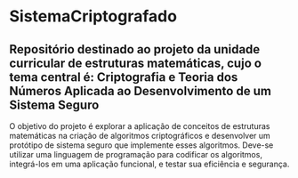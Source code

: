 # SistemaCriptografado
## Repositório destinado ao projeto da unidade curricular de estruturas matemáticas, cujo o tema central é: Criptografia e Teoria dos Números Aplicada ao Desenvolvimento de um Sistema Seguro
O objetivo do projeto é explorar a aplicação de conceitos de estruturas matemáticas na criação de algoritmos criptográficos e desenvolver um protótipo de sistema seguro que implemente esses algoritmos. Deve-se utilizar uma linguagem de programação para codificar os algoritmos, integrá-los em uma aplicação funcional, e testar sua eficiência e segurança.
